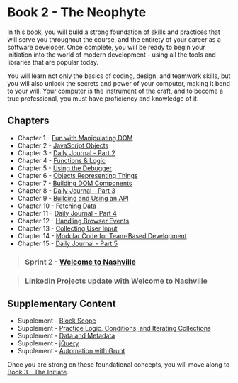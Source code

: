 # Book 2 - The Neophyte

In this book, you will build a strong foundation of skills and practices that will serve you throughout the course, and the entirety of your career as a software developer. Once complete, you will be ready to begin your initiation into the world of modern development - using all the tools and libraries that are popular today.

You will learn not only the basics of coding, design, and teamwork skills, but you will also unlock the secrets and power of your computer, making it bend to your will. Your computer is the instrument of the craft, and to become a true professional, you must have proficiency and knowledge of it.

## Chapters

* Chapter 1 - [Fun with Manipulating DOM](./chapters/IDENTIFYING_DOM_COMPONENTS.md)
* Chapter 2 - [JavaScript Objects](./chapters/JS_OBJECTS.md)
* Chapter 3 - [Daily Journal - Part 2](./chapters/DAILY_JOURNAL_OBJECT_DOM.md)
* Chapter 4 - [Functions & Logic](./chapters/JS_FUNCTION_BASICS.md)
* Chapter 5 - [Using the Debugger](./chapters/MISC_DEBUGGING.md)
* Chapter 6 - [Objects Representing Things](./chapters/OBJECTS_AS_THINGS.md)
* Chapter 7 - [Building DOM Components](./chapters/JS_CREATING_COMPONENTS.md)
* Chapter 8 - [Daily Journal - Part 3](./chapters/DAILY_JOURNAL_DATA_DOM.md)
* Chapter 9 - [Building and Using an API](./chapters/JSON_SERVER_API.md)
* Chapter 10 - [Fetching Data](./chapters/FETCH_INTRO.md)
* Chapter 11 - [Daily Journal - Part 4](./chapters/DAILY_JOURNAL_FETCHING.md)
* Chapter 12 - [Handling Browser Events](./chapters/JS_EVENTS.md)
* Chapter 13 - [Collecting User Input](./chapters/JS_USER_INPUT_BASICS.md)
* Chapter 14 - [Modular Code for Team-Based Development](./chapters/DESIGN_MODULARITY.md)
* Chapter 15 - [Daily Journal - Part 5](./chapters/DAILY_JOURNAL_MODULAR.md)

> ### __Sprint 2__ - [Welcome to Nashville](https://github.com/nashville-software-school/welcome-to-nashville)

> ### LinkedIn Projects update with Welcome to Nashville

## Supplementary Content

* Supplement - [Block Scope](./chapters/JS_SCOPE.md)
* Supplement - [Practice Logic, Conditions, and Iterating Collections](./chapters/JS_LOGIC_PRACTICE.md)
* Supplement - [Data and Metadata](./chapters/METADATA.md)
* Supplement - [jQuery](./chapters/JQUERY.md)
* Supplement - [Automation with Grunt](./chapters/GRUNT_INTRO.md)

Once you are strong on these foundational concepts, you will move along to [Book 3 - The Initiate](../book-3-the-initiate/README.md).
